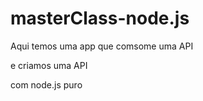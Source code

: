 # masterClass-node.js

Aqui temos uma app que comsome uma API 

e criamos uma API 

com node.js puro
